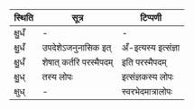 | स्थिति | सूत्र | टिप्पणी |
| ----- | ------- | ------ |
| क्षु॒धँ | - | - |
| क्षु॒धँ | उपदेशेऽजनुनासिक इत् | अँ-इत्यस्य इत्संज्ञा |
| क्षु॒धँ | शेषात् कर्तरि परस्मैपदम् | इति परस्मैपदम् |
| क्षु॒ध् | तस्य लोपः | इत्संज्ञकस्य लोपः |
| क्षुध् | - | स्वरभेदमात्रालोपः |
